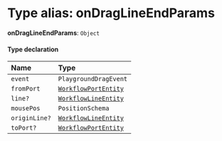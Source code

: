 # Type alias: onDragLineEndParams

**onDragLineEndParams**: `Object`

#### Type declaration

| Name | Type |
| :------ | :------ |
| `event` | `PlaygroundDragEvent` |
| `fromPort` | [`WorkflowPortEntity`](/en/auto-docs/free-layout-core/classes/WorkflowPortEntity.md) |
| `line?` | [`WorkflowLineEntity`](/en/auto-docs/free-layout-core/classes/WorkflowLineEntity.md) |
| `mousePos` | `PositionSchema` |
| `originLine?` | [`WorkflowLineEntity`](/en/auto-docs/free-layout-core/classes/WorkflowLineEntity.md) |
| `toPort?` | [`WorkflowPortEntity`](/en/auto-docs/free-layout-core/classes/WorkflowPortEntity.md) |
